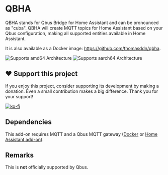# QBHA
QBHA stands for Qbus Bridge for Home Assistant and can be pronounced as "cuba". QBHA will create MQTT topics for Home Assistant based on your Qbus configuration, making all supported entities available in Home Assistant.

It is also available as a Docker image: https://github.com/thomasddn/qbha.

![Supports amd64 Architecture][amd64-shield]
![Supports aarch64 Architecture][aarch64-shield]

## ❤️ Support this project

If you enjoy this project, consider supporting its development by making a donation. Even a small contribution makes a big difference. Thank you for your support!

[![ko-fi](https://ko-fi.com/img/githubbutton_sm.svg)](https://ko-fi.com/N4N7UZ6KN)

## Dependencies

This add-on requires MQTT and a Qbus MQTT gateway ([Docker](https://github.com/thomasddn/qbusmqtt) or [Home Assistant add-on](https://github.com/thomasddn/home-assistant-addons)).

## Remarks

This is **not** officially supported by Qbus.


[releases-shield]: https://img.shields.io/github/v/release/thomasddn/qbha
[amd64-shield]: https://img.shields.io/badge/amd64-yes-green.svg
[aarch64-shield]: https://img.shields.io/badge/aarch64-yes-green.svg
[releases]: https://github.com/thomasddn/qbha/releases
